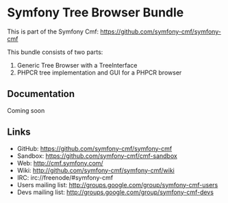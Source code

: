 # Symfony Tree Browser Bundle

This is part of the Symfony Cmf: <https://github.com/symfony-cmf/symfony-cmf>

This bundle consists of two parts:

1. Generic Tree Browser with a TreeInterface
1. PHPCR tree implementation and GUI for a PHPCR browser

## Documentation

Coming soon

## Links

- GitHub: <https://github.com/symfony-cmf/symfony-cmf>
- Sandbox: <https://github.com/symfony-cmf/cmf-sandbox>
- Web: <http://cmf.symfony.com/>
- Wiki: <http://github.com/symfony-cmf/symfony-cmf/wiki>
- IRC: irc://freenode/#symfony-cmf
- Users mailing list: <http://groups.google.com/group/symfony-cmf-users>
- Devs mailing list: <http://groups.google.com/group/symfony-cmf-devs>

